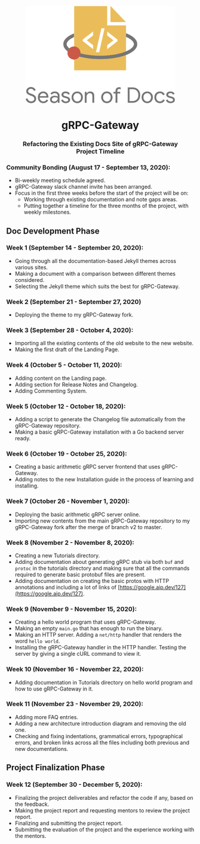 <div align="center">
<img src="assets/gsod-2020.svg" height= "auto" width="400" />
<br />
<h1>gRPC-Gateway</h1>
<h3>
Refactoring the Existing Docs Site of gRPC-Gateway
<br />
Project Timeline
</h3>
</div>

### Community Bonding (August 17 - September 13, 2020):

- Bi-weekly meeting schedule agreed.
- gRPC-Gateway slack channel invite has been arranged.
- Focus in the first three weeks before the start of the project will be on:
  - Working through existing documentation and note gaps areas.
  - Putting together a timeline for the three months of the project, with weekly milestones.

## Doc Development Phase

### Week 1 (September 14 - September 20, 2020):

- Going through all the documentation-based Jekyll themes across various sites.
- Making a document with a comparison between different themes considered.
- Selecting the Jekyll theme which suits the best for gRPC-Gateway.

### Week 2 (September 21 - September 27, 2020)

- Deploying the theme to my gRPC-Gateway fork.

### Week 3 (September 28 - October 4, 2020):

- Importing all the existing contents of the old website to the new website.
- Making the first draft of the Landing Page.

### Week 4 (October 5 - October 11, 2020):

- Adding content on the Landing page.
- Adding section for Release Notes and Changelog.
- Adding Commenting System.

### Week 5 (October 12 - October 18, 2020):

- Adding a script to generate the Changelog file automatically from the gRPC-Gateway repository.
- Making a basic gRPC-Gateway installation with a Go backend server ready.

### Week 6 (October 19 - October 25, 2020):

- Creating a basic arithmetic gRPC server frontend that uses gRPC-Gateway.
- Adding notes to the new Installation guide in the process of learning and installing.

### Week 7 (October 26 - November 1, 2020):

- Deploying the basic arithmetic gRPC server online.
- Importing new contents from the main gRPC-Gateway repository to my gRPC-Gateway fork after the merge of branch v2 to master.

### Week 8 (November 2 - November 8, 2020):

- Creating a new Tutorials directory.
- Adding documentation about generating gRPC stub via both `buf` and `protoc` in the tutorials directory and making sure that all the commands required to generate basic protobuf files are present.
- Adding documentation on creating the basic protos with HTTP annotations and including a lot of links of [https://google.aip.dev/127](https://google.aip.dev/127).

### Week 9 (November 9 - November 15, 2020):

- Creating a hello world program that uses gRPC-Gateway.
- Making an empty `main.go` that has enough to run the binary.
- Making an HTTP server. Adding a `net/http` handler that renders the word `hello world`.
- Installing the gRPC-Gateway handler in the HTTP handler. Testing the server by giving a single cURL command to view it.

### Week 10 (November 16 - November 22, 2020):

- Adding documentation in Tutorials directory on hello world program and how to use gRPC-Gateway in it.

### Week 11 (November 23 - November 29, 2020):

- Adding more FAQ entries.
- Adding a new architecture introduction diagram and removing the old one.
- Checking and fixing indentations, grammatical errors, typographical errors, and broken links across all the files including both previous and new documentations.

## Project Finalization Phase

### Week 12 (September 30 - December 5, 2020):

- Finalizing the project deliverables and refactor the code if any, based on the feedback.
- Making the project report and requesting mentors to review the project report.
- Finalizing and submitting the project report.
- Submitting the evaluation of the project and the experience working with the mentors.
